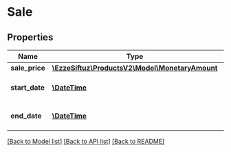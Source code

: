 # Sale

## Properties
Name | Type | Description | Notes
------------ | ------------- | ------------- | -------------
**sale_price** | [**\EzzeSiftuz\ProductsV2\Model\MonetaryAmount**](MonetaryAmount.md) |  | [optional] 
**start_date** | [**\DateTime**](\DateTime.md) | The start date for the sales. | [optional] 
**end_date** | [**\DateTime**](\DateTime.md) | The end date for the sales. | [optional] 

[[Back to Model list]](../../README.md#documentation-for-models) [[Back to API list]](../../README.md#documentation-for-api-endpoints) [[Back to README]](../../README.md)

